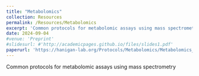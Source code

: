```yaml
---
title: "Metabolomics"
collection: Resources
permalink: /Resources/Metabolomics
excerpt: 'Common protocols for metabolomic assays using mass spectrometry'
date: 2024-09-04
#venue: 'Preprint'
#slidesurl: #'http://academicpages.github.io/files/slides1.pdf'
paperurl: 'https://hanigan-lab.org/Protocols/Metabolomics/Metabolomics_Protocols.docx'
---
```

Common protocols for metabolomic assays using mass spectrometry